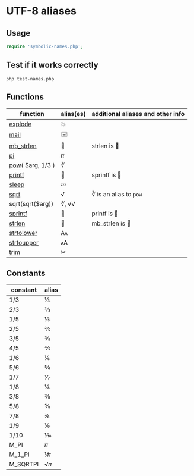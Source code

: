 # UTF-8 aliases

## Usage

```php
require 'symbolic-names.php';
```

## Test if it works correctly

```shell
php test-names.php
```

## Functions

function | alias(es) | additional aliases and other info
--- | --- | ---
[explode](https://www.php.net/manual/en/function.explode) | 💥 |
[mail](https://www.php.net/manual/en/function.mail) | 🖃 |
[mb_strlen](https://www.php.net/manual/en/function.mb-strlen.php) | 📐 | strlen is 📏
[pi](https://www.php.net/manual/en/function.pi) | 𝜋 |
[pow](https://www.php.net/manual/en/function.pow.php)( $arg, 1/3 ) | ∛ |
[printf](https://www.php.net/manual/en/function.printf) | 💬 | sprintf is 💭
[sleep](https://www.php.net/manual/en/function.sleep) | 💤 |
[sqrt](https://www.php.net/manual/en/function.sqrt) | √ | ∛ is an alias to `pow`
sqrt(sqrt($arg)) | ∜, √√ |
[sprintf](https://www.php.net/manual/en/function.sprintf.php) | 💭 | printf is 💬
[strlen](https://www.php.net/manual/en/function.strlen.php) | 📏 | mb_strlen is 📐
[strtolower](https://www.php.net/manual/en/function.strtolower) | 🗛 |
[strtoupper](https://www.php.net/manual/en/function.strtoupper.php) | 🗚 |
[trim](https://www.php.net/manual/en/function.trim.php) | ✂ |

## Constants

constant | alias
--- | ---
1/3 | ⅓
2/3 | ⅔
1/5 | ⅕
2/5 | ⅖
3/5 | ⅗
4/5 | ⅘
1/6 | ⅙
5/6 | ⅚
1/7 | ⅐
1/8 | ⅛
3/8 | ⅜
5/8 | ⅝
7/8 | ⅞
1/9 | ⅑
1/10 | ⅒
M_PI | 𝜋
M_1_PI | ⅟𝜋
M_SQRTPI | √𝜋
